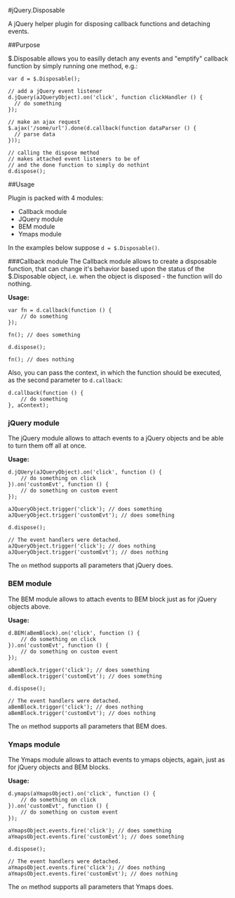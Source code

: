 #jQuery.Disposable

A jQuery helper plugin for disposing callback functions and detaching events.

##Purpose

$.Disposable allows you to easilly detach any events and "emptify" callback function by simply running one method, e.g.:

	var d = $.Disposable();

	// add a jQuery event listener
	d.jQuery(aJQueryObject).on('click', function clickHandler () {
	  // do something
	});
	
	// make an ajax request
	$.ajax('/some/url').done(d.callback(function dataParser () {
	  // parse data
	}));
	
	// calling the dispose method
	// makes attached event listeners to be of
	// and the done function to simply do nothint
	d.dispose();



##Usage

Plugin is packed with 4 modules:

- Callback module
- JQuery module
- BEM module
- Ymaps module

In the examples below suppose `d = $.Disposable()`.

###Callback module
The Callback module allows to create a disposable function, that can change it's behavior based upon the status of the $.Disposable object, i.e. when the object is disposed - the function will do nothing.

**Usage:**

	var fn = d.callback(function () {
		// do something
	});
	
	fn(); // does something
	
	d.dispose();
	
	fn(); // does nothing
	
Also, you can pass the context, in which the function should be executed, as the second parameter to `d.callback`:

	d.callback(function () {
		// do something
	}, aContext);

### jQuery module

The jQuery module allows to attach events to a jQuery objects and be able to turn them off all at once.

**Usage:**

	d.jQUery(aJQueryObject).on('click', function () {
		// do something on click
	}).on('customEvt', function () {
		// do something on custom event
	});
	
	aJQueryObject.trigger('click'); // does something
	aJQueryObject.trigger('customEvt'); // does something
	
	d.dispose();
	
	// The event handlers were detached.
	aJQueryObject.trigger('click'); // does nothing
	aJQueryObject.trigger('customEvt'); // does nothing
	
The `on` method supports all parameters that jQuery does.	

### BEM module

The BEM module allows to attach events to BEM block just as for jQuery objects above.

**Usage:**

	d.BEM(aBemBlock).on('click', function () {
		// do something on click
	}).on('customEvt', function () {
		// do something on custom event
	});
	
	aBemBlock.trigger('click'); // does something
	aBemBlock.trigger('customEvt'); // does something
	
	d.dispose();
	
	// The event handlers were detached.
	aBemBlock.trigger('click'); // does nothing
	aBemBlock.trigger('customEvt'); // does nothing
	
The `on` method supports all parameters that BEM does.

### Ymaps module

The Ymaps module allows to attach events to ymaps objects, again, just as for jQuery objects and BEM blocks.

**Usage:**

	d.ymaps(aYmapsObject).on('click', function () {
		// do something on click
	}).on('customEvt', function () {
		// do something on custom event
	});
	
	aYmapsObject.events.fire('click'); // does something
	aYmapsObject.events.fire('customEvt'); // does something
	
	d.dispose();
	
	// The event handlers were detached.
	aYmapsObject.events.fire('click'); // does nothing
	aYmapsObject.events.fire('customEvt'); // does nothing

The `on` method supports all parameters that Ymaps does.